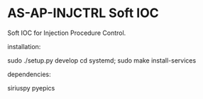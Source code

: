 # AS-AP-INJCTRL Soft IOC

Soft IOC for Injection Procedure Control.

installation:

 sudo ./setup.py develop
 cd systemd; sudo make install-services

 dependencies:

  siriuspy
  pyepics
